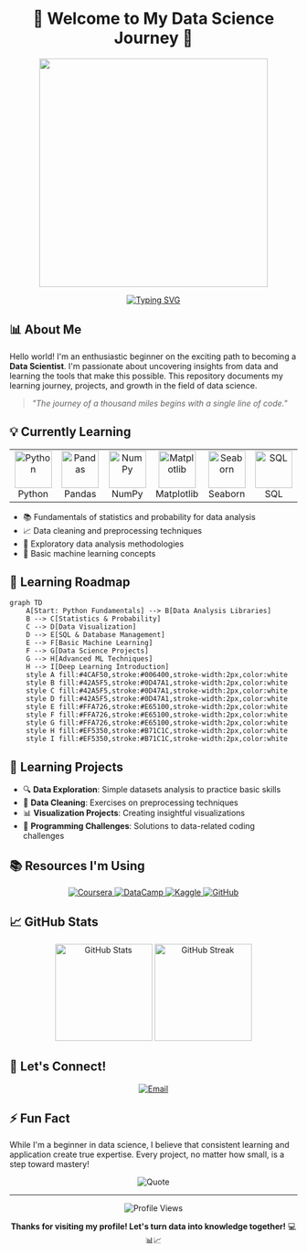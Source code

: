 
# <div align="center">🚀 Welcome to My Data Science Journey 🚀</div>

<div align="center">
  <img src="https://raw.githubusercontent.com/gist/patevs/b007a0e98fb216438d4cbf559fac4166/raw/88f20c9d749d756be63f22b09f3c4ac570bc5101/programming.gif" width="400px">
</div>

<div align="center">
  
  [![Typing SVG](https://readme-typing-svg.herokuapp.com?font=Fira+Code&pause=1000&color=36BCF7&center=true&vCenter=true&width=435&lines=Younsse+Amazzal;Aspiring+Data+Scientist;Continuous+Learner;Passionate+About+AI+%26+ML;Turning+Data+into+Insights)](https://git.io/typing-svg)
  
</div>

## 📊 About Me 

Hello world! I'm an enthusiastic beginner on the exciting path to becoming a **Data Scientist**. I'm passionate about uncovering insights from data and learning the tools that make this possible. This repository documents my learning journey, projects, and growth in the field of data science.

> *"The journey of a thousand miles begins with a single line of code."*

## 💡 Currently Learning

<div align="center">
  <table>
    <tr>
      <td align="center" width="96">
        <img src="https://techstack-generator.vercel.app/python-icon.svg" alt="Python" width="65" height="65" />
        <br>Python
      </td>
      <td align="center" width="96">
        <img src="https://cdn.jsdelivr.net/gh/devicons/devicon/icons/pandas/pandas-original.svg" alt="Pandas" width="65" height="65" />
        <br>Pandas
      </td>
      <td align="center" width="96">
        <img src="https://cdn.jsdelivr.net/gh/devicons/devicon/icons/numpy/numpy-original.svg" alt="NumPy" width="65" height="65" />
        <br>NumPy
      </td>
      <td align="center" width="96">
        <img src="https://upload.wikimedia.org/wikipedia/commons/0/01/Created_with_Matplotlib-logo.svg" alt="Matplotlib" width="65" height="65" />
        <br>Matplotlib
      </td>
      <td align="center" width="96">
        <img src="https://seaborn.pydata.org/_images/logo-mark-lightbg.svg" alt="Seaborn" width="65" height="65" />
        <br>Seaborn
      </td>
      <td align="center" width="96">
        <img src="https://techstack-generator.vercel.app/mysql-icon.svg" alt="SQL" width="65" height="65" />
        <br>SQL
      </td>
    </tr>
  </table>
</div>

- 📚 Fundamentals of statistics and probability for data analysis
- 📈 Data cleaning and preprocessing techniques
- 🧪 Exploratory data analysis methodologies
- 📘 Basic machine learning concepts

## 🌟 Learning Roadmap

```mermaid
graph TD
    A[Start: Python Fundamentals] --> B[Data Analysis Libraries]
    B --> C[Statistics & Probability]
    C --> D[Data Visualization]
    D --> E[SQL & Database Management]
    E --> F[Basic Machine Learning]
    F --> G[Data Science Projects]
    G --> H[Advanced ML Techniques]
    H --> I[Deep Learning Introduction]
    style A fill:#4CAF50,stroke:#006400,stroke-width:2px,color:white
    style B fill:#42A5F5,stroke:#0D47A1,stroke-width:2px,color:white
    style C fill:#42A5F5,stroke:#0D47A1,stroke-width:2px,color:white
    style D fill:#42A5F5,stroke:#0D47A1,stroke-width:2px,color:white
    style E fill:#FFA726,stroke:#E65100,stroke-width:2px,color:white
    style F fill:#FFA726,stroke:#E65100,stroke-width:2px,color:white
    style G fill:#FFA726,stroke:#E65100,stroke-width:2px,color:white
    style H fill:#EF5350,stroke:#B71C1C,stroke-width:2px,color:white
    style I fill:#EF5350,stroke:#B71C1C,stroke-width:2px,color:white
```

## 📂 Learning Projects

- 🔍 **Data Exploration**: Simple datasets analysis to practice basic skills
- 🧹 **Data Cleaning**: Exercises on preprocessing techniques
- 📊 **Visualization Projects**: Creating insightful visualizations
- 🧩 **Programming Challenges**: Solutions to data-related coding challenges

## 📚 Resources I'm Using

<div align="center">
  <a href="https://www.coursera.org/" target="_blank">
    <img src="https://img.shields.io/badge/Coursera-0056D2?style=for-the-badge&logo=Coursera&logoColor=white" alt="Coursera"/>
  </a>
  <a href="https://www.datacamp.com/" target="_blank">
    <img src="https://img.shields.io/badge/DataCamp-03EF62?style=for-the-badge&logo=DataCamp&logoColor=white" alt="DataCamp"/>
  </a>
  <a href="https://www.kaggle.com/" target="_blank">
    <img src="https://img.shields.io/badge/Kaggle-20BEFF?style=for-the-badge&logo=Kaggle&logoColor=white" alt="Kaggle"/>
  </a>
  <a href="https://github.com/" target="_blank">
    <img src="https://img.shields.io/badge/GitHub-100000?style=for-the-badge&logo=github&logoColor=white" alt="GitHub"/>
  </a>
</div>

## 📈 GitHub Stats

<div align="center">
  <img src="https://github-readme-stats.vercel.app/api?username=YourUsername&show_icons=true&theme=radical" alt="GitHub Stats" height="170"/>
  <img src="https://github-readme-streak-stats.herokuapp.com/?user=YourUsername&theme=radical" alt="GitHub Streak" height="170"/>
</div>

## 🤝 Let's Connect!

<div align="center">
  <a href="mailto:amazzalyounsse@example.com" target="_blank">
    <img src="https://img.shields.io/badge/Email-D14836?style=for-the-badge&logo=gmail&logoColor=white" alt="Email"/>
  </a>
</div>

## ⚡ Fun Fact

While I'm a beginner in data science, I believe that consistent learning and application create true expertise. Every project, no matter how small, is a step toward mastery!

<div align="center">
  <img src="https://quotes-github-readme.vercel.app/api?type=horizontal&theme=radical" alt="Quote"/>
</div>

---

<div align="center">
  <img src="https://komarev.com/ghpvc/?username=YourUsername&color=blueviolet&style=flat-square" alt="Profile Views"/>
  
  **Thanks for visiting my profile! Let's turn data into knowledge together!** 💻📊📈
</div>
